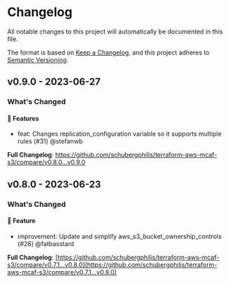 # Changelog

All notable changes to this project will automatically be documented in this file.

The format is based on [Keep a Changelog](https://keepachangelog.com/en/1.0.0/),
and this project adheres to [Semantic Versioning](https://semver.org/spec/v2.0.0.html).

## v0.9.0 - 2023-06-27

### What's Changed

#### 🚀 Features

- feat: Changes replication_configuration variable so it supports multiple rules (#31) @stefanwb

**Full Changelog**: https://github.com/schubergphilis/terraform-aws-mcaf-s3/compare/v0.8.0...v0.9.0

## v0.8.0 - 2023-06-23

### What's Changed

#### 🚀 Feature

- improvement: Update and simplify aws_s3_bucket_ownership_controls (#26) @fatbasstard

**Full Changelog**: [https://github.com/schubergphilis/terraform-aws-mcaf-s3/compare/v0.7.1...v0.8.0](https://github.com/schubergphilis/terraform-aws-mcaf-s3/compare/v0.7.1...v0.8.0)
